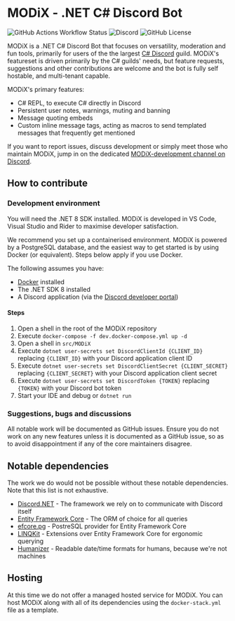 # MODiX - .NET C# Discord Bot

![GitHub Actions Workflow Status](https://img.shields.io/github/actions/workflow/status/discord-csharp/MODiX/build-container.yml)
![Discord](https://img.shields.io/discord/143867839282020352)
![GitHub License](https://img.shields.io/github/license/discord-csharp/MODiX)

MODiX is a .NET C# Discord Bot that focuses on versatility, moderation and fun tools, primarily for users of the the largest [C# Discord](https://discord.gg/csharp) guild. MODiX's featureset is driven primarily by the C# guilds' needs, but feature requests, suggestions and other contributions are welcome and the bot is fully self hostable, and multi-tenant capable.

MODiX's primary features:
- C# REPL, to execute C# directly in Discord
- Persistent user notes, warnings, muting and banning
- Message quoting embeds
- Custom inline message tags, acting as macros to send templated messages that frequently get mentioned

If you want to report issues, discuss development or simply meet those who maintain MODiX, jump in on the dedicated [MODiX-development channel on Discord](https://discord.com/channels/143867839282020352/536023005164470303).

## How to contribute

### Development environment

You will need the .NET 8 SDK installed. MODiX is developed in VS Code, Visual Studio and Rider to maximise developer satisfaction.

We recommend you set up a containerised environment. MODiX is powered by a PostgreSQL database, and the easiest way to get started is by using Docker (or equivalent). Steps below apply if you use Docker.

The following assumes you have:
- [Docker](https://docs.docker.com/engine/install/) installed
- The .NET SDK 8 installed
- A Discord application (via the [Discord developer portal](https://discord.com/developers/applications))

#### Steps

1. Open a shell in the root of the MODiX repository
2. Execute `docker-compose -f dev.docker-compose.yml up -d`
3. Open a shell in `src/MODiX`
4. Execute `dotnet user-secrets set DiscordClientId {CLIENT_ID}` replacing `{CLIENT_ID}` with your Discord application client ID
5. Execute `dotnet user-secrets set DiscordClientSecret {CLIENT_SECRET}` replacing `{CLIENT_SECRET}` with your Discord application client secret
6. Execute `dotnet user-secrets set DiscordToken {TOKEN}` replacing `{TOKEN}` with your Discord bot token
7. Start your IDE and debug or `dotnet run`

### Suggestions, bugs and discussions

All notable work will be documented as GitHub issues. Ensure you do not work on any new features unless it is documented as a GitHub issue, so as to avoid disappointment if any of the core maintainers disagree.

## Notable dependencies

The work we do would not be possible without these notable dependencies. Note that this list is not exhaustive.

- [Discord.NET](https://github.com/discord-net/Discord.Net) - The framework we rely on to communicate with Discord itself
- [Entity Framework Core](https://github.com/dotnet/efcore) - The ORM of choice for all queries
- [efcore.pg](https://github.com/npgsql/efcore.pg) - PostreSQL provider for Entity Framework Core
- [LINQKit](https://github.com/scottksmith95/LINQKit) - Extensions over Entity Framework Core for ergonomic querying
- [Humanizer](https://github.com/Humanizr/Humanizer) - Readable date/time formats for humans, because we're not machines

## Hosting

At this time we do not offer a managed hosted service for MODiX. You can host MODiX along with all of its dependencies using the `docker-stack.yml` file as a template.